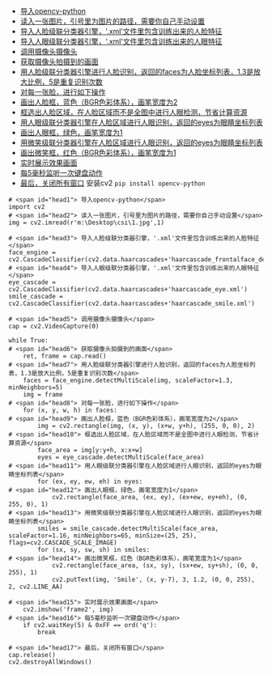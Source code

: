 - [ 导入opencv-python](#head1)
- [ 读入一张图片，引号里为图片的路径，需要你自己手动设置](#head2)
- [ 导入人脸级联分类器引擎，'.xml'文件里包含训练出来的人脸特征](#head3)
- [ 导入人眼级联分类器引擎，'.xml'文件里包含训练出来的人眼特征](#head4)
- [ 调用摄像头摄像头](#head5)
- [ 获取摄像头拍摄到的画面](#head6)
- [ 用人脸级联分类器引擎进行人脸识别，返回的faces为人脸坐标列表，1.3是放大比例，5是重复识别次数](#head7)
- [ 对每一张脸，进行如下操作](#head8)
- [ 画出人脸框，蓝色（BGR色彩体系），画笔宽度为2](#head9)
- [ 框选出人脸区域，在人脸区域而不是全图中进行人眼检测，节省计算资源](#head10)
- [ 用人眼级联分类器引擎在人脸区域进行人眼识别，返回的eyes为眼睛坐标列表](#head11)
- [ 画出人眼框，绿色，画笔宽度为1](#head12)
- [ 用微笑级联分类器引擎在人脸区域进行人眼识别，返回的eyes为眼睛坐标列表](#head13)
- [ 画出微笑框，红色（BGR色彩体系），画笔宽度为1](#head14)
- [ 实时展示效果画面](#head15)
- [ 每5毫秒监听一次键盘动作](#head16)
- [ 最后，关闭所有窗口](#head17)
安装cv2
```pip install opencv-python```

```
# <span id="head1"> 导入opencv-python</span>
import cv2
# <span id="head2"> 读入一张图片，引号里为图片的路径，需要你自己手动设置</span>
img = cv2.imread(r'm:\Desktop\csi\1.jpg',1)

# <span id="head3"> 导入人脸级联分类器引擎，'.xml'文件里包含训练出来的人脸特征</span>
face_engine = cv2.CascadeClassifier(cv2.data.haarcascades+'haarcascade_frontalface_default.xml')
# <span id="head4"> 导入人眼级联分类器引擎，'.xml'文件里包含训练出来的人眼特征</span>
eye_cascade = cv2.CascadeClassifier(cv2.data.haarcascades+'haarcascade_eye.xml')
smile_cascade = cv2.CascadeClassifier(cv2.data.haarcascades+'haarcascade_smile.xml')

# <span id="head5"> 调用摄像头摄像头</span>
cap = cv2.VideoCapture(0)

while True:
# <span id="head6"> 获取摄像头拍摄到的画面</span>
    ret, frame = cap.read()
# <span id="head7"> 用人脸级联分类器引擎进行人脸识别，返回的faces为人脸坐标列表，1.3是放大比例，5是重复识别次数</span>
    faces = face_engine.detectMultiScale(img, scaleFactor=1.3, minNeighbors=5)
    img = frame
# <span id="head8"> 对每一张脸，进行如下操作</span>
    for (x, y, w, h) in faces:
# <span id="head9"> 画出人脸框，蓝色（BGR色彩体系），画笔宽度为2</span>
        img = cv2.rectangle(img, (x, y), (x+w, y+h), (255, 0, 0), 2)
# <span id="head10"> 框选出人脸区域，在人脸区域而不是全图中进行人眼检测，节省计算资源</span>
        face_area = img[y:y+h, x:x+w]
        eyes = eye_cascade.detectMultiScale(face_area)
# <span id="head11"> 用人眼级联分类器引擎在人脸区域进行人眼识别，返回的eyes为眼睛坐标列表</span>
        for (ex, ey, ew, eh) in eyes:
# <span id="head12"> 画出人眼框，绿色，画笔宽度为1</span>
            cv2.rectangle(face_area, (ex, ey), (ex+ew, ey+eh), (0, 255, 0), 1)
# <span id="head13"> 用微笑级联分类器引擎在人脸区域进行人眼识别，返回的eyes为眼睛坐标列表</span>
        smiles = smile_cascade.detectMultiScale(face_area, scaleFactor=1.16, minNeighbors=65, minSize=(25, 25), flags=cv2.CASCADE_SCALE_IMAGE)
        for (sx, sy, sw, sh) in smiles:
# <span id="head14"> 画出微笑框，红色（BGR色彩体系），画笔宽度为1</span>
            cv2.rectangle(face_area, (sx, sy), (sx+ew, sy+sh), (0, 0, 255), 1)
            cv2.putText(img, 'Smile', (x, y-7), 3, 1.2, (0, 0, 255), 2, cv2.LINE_AA)

# <span id="head15"> 实时展示效果画面</span>
    cv2.imshow('frame2', img)
# <span id="head16"> 每5毫秒监听一次键盘动作</span>
    if cv2.waitKey(5) & 0xFF == ord('q'):
        break

# <span id="head17"> 最后，关闭所有窗口</span>
cap.release()
cv2.destroyAllWindows()

```
